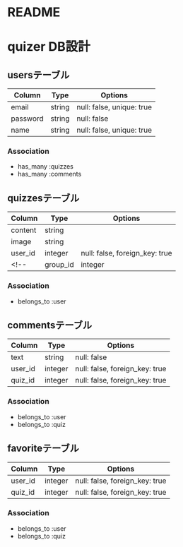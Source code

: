 # README

# quizer DB設計
## usersテーブル
|Column|Type|Options|
|------|----|-------|
|email|string|null: false, unique: true|
|password|string|null: false|
|name|string|null: false, unique: true|
### Association
- has_many :quizzes
- has_many :comments

## quizzesテーブル
|Column|Type|Options|
|------|----|-------|
|content|string||
|image|string||
|user_id|integer|null: false, foreign_key: true|
<!-- |group_id|integer|null: false, foreign_key: true| -->
### Association
- belongs_to :user
<!-- - belongs_to :group -->

## commentsテーブル
|Column|Type|Options|
|------|----|-------|
|text|string|null: false|
|user_id|integer|null: false, foreign_key: true|
|quiz_id|integer|null: false, foreign_key: true|
### Association
- belongs_to :user
- belongs_to :quiz
<!-- - has_many :users, through: :groups_users -->

## favoriteテーブル
|Column|Type|Options|
|------|----|-------|
|user_id|integer|null: false, foreign_key: true|
|quiz_id|integer|null: false, foreign_key: true|
### Association
- belongs_to :user
- belongs_to :quiz